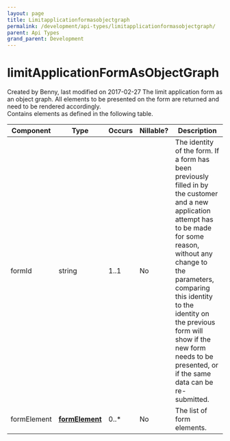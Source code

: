 ```yaml
---
layout: page
title: Limitapplicationformasobjectgraph
permalink: /development/api-types/limitapplicationformasobjectgraph/
parent: Api Types
grand_parent: Development
---
```




# limitApplicationFormAsObjectGraph 
Created by Benny, last modified on 2017-02-27
The limit application form as an object graph. All elements to be
presented on the form are returned and need to be rendered
accordingly.  
Contains elements as defined in the following table.
  
| Component   | Type                                        | Occurs | Nillable? | Description                                                                                                                                                                                                                                                                                                                                  |
|-------------|---------------------------------------------|--------|-----------|----------------------------------------------------------------------------------------------------------------------------------------------------------------------------------------------------------------------------------------------------------------------------------------------------------------------------------------------|
| formId      | string                                      | 1..1   | No        | The identity of the form. If a form has been previously filled in by the customer and a new application attempt has to be made for some reason, without any change to the parameters, comparing this identity to the identity on the previous form will show if the new form needs to be presented, or if the same data can be re-submitted. |
| formElement | **[formElement](formElement_1475763.html)** | 0..\*  | No        | The list of form elements.                                                                                                                                                                                                                                                                                                                   |
  
